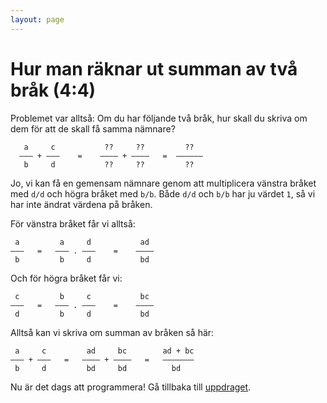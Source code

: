 ```yaml
---
layout: page
---
```



Hur man räknar ut summan av två bråk (4:4)
==========================================

Problemet var alltså: Om du har följande två bråk, hur skall du skriva om dem för att de skall få samma nämnare?

       a     c           ??     ??         ??
      ––– + –––    =    –––– + ––––   =  ––––––
       b     d           ??     ??         ??

Jo, vi kan få en gemensam nämnare genom att multiplicera vänstra bråket med `d/d` och högra bråket med `b/b`. Både `d/d` och `b/b` har ju värdet `1`, så vi har inte ändrat värdena på bråken.

För vänstra bråket får vi alltså:

     a         a     d           ad
    –––   =   ––– . –––    =    ––––
     b         b     d           bd

Och för högra bråket får vi:

     c         b     c           bc
    –––   =   ––– . –––    =    ––––
     d         b     d           bd

Alltså kan vi skriva om summan av bråken så här:

     a     c         ad     bc        ad + bc
    ––– + –––   =   –––– + ––––   =   –––––––
     b     d         bd     bd          bd

Nu är det dags att programmera! Gå tillbaka till [uppdraget](README.md).
